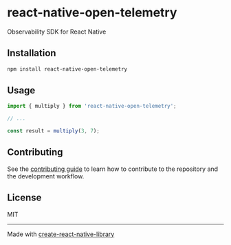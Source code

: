 # react-native-open-telemetry

Observability SDK for React Native

## Installation

```sh
npm install react-native-open-telemetry
```

## Usage


```js
import { multiply } from 'react-native-open-telemetry';

// ...

const result = multiply(3, 7);
```


## Contributing

See the [contributing guide](CONTRIBUTING.md) to learn how to contribute to the repository and the development workflow.

## License

MIT

---

Made with [create-react-native-library](https://github.com/callstack/react-native-builder-bob)
